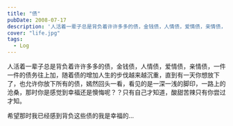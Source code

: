 ```yaml
---
title: "债"
pubDate: 2008-07-17
description: '人活着一辈子总是背负着许许多多的债，金钱债，人情债，爱情债，亲情债，一件一件的债务往上加，随着债的增加人生的步伐越来越沉重.'
cover: "life.jpg"
tags:
  - Log
---
```



人活着一辈子总是背负着许许多多的债，金钱债，人情债，爱情债，亲情债，一件一件的债务往上加，随着债的增加人生的步伐越来越沉重，直到有一天你想放下了，也允许你放下所有的债，嫣然回头一看，看见的是一深一浅的脚印，一路上的沧桑，那时你是感觉到幸福还是懊悔呢？？只有自己才知道，酸甜苦辣只有你尝过才知。
 
希望那时我已经感到背负这些债的我是幸福的…